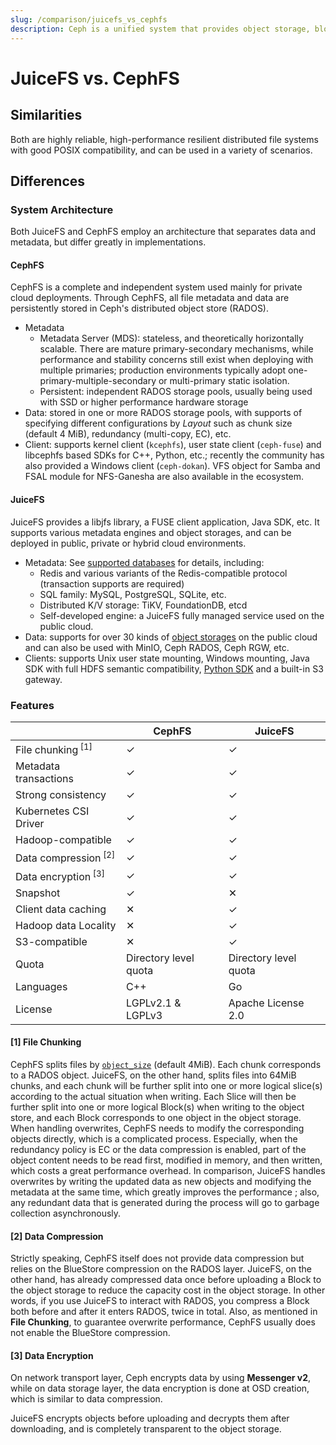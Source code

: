 ```yaml
---
slug: /comparison/juicefs_vs_cephfs
description: Ceph is a unified system that provides object storage, block storage and file storage. This article compares the similarities and differences between JuiceFS and Ceph.
---
```


# JuiceFS vs. CephFS

## Similarities

Both are highly reliable, high-performance resilient distributed file systems with good POSIX compatibility, and can be used in a variety of scenarios.

## Differences

### System Architecture

Both JuiceFS and CephFS employ an architecture that separates data and metadata, but differ greatly in implementations.

#### CephFS

CephFS is a complete and independent system used mainly for private cloud deployments. Through CephFS, all file metadata and data are persistently stored in Ceph's distributed object store (RADOS).

- Metadata
  - Metadata Server (MDS): stateless, and theoretically horizontally scalable. There are mature primary-secondary mechanisms, while performance and stability concerns still exist when deploying with multiple primaries; production environments typically adopt one-primary-multiple-secondary or multi-primary static isolation.
  - Persistent: independent RADOS storage pools, usually being used with SSD or higher performance hardware storage
- Data: stored in one or more RADOS storage pools, with supports of specifying different configurations by _Layout_ such as chunk size (default 4 MiB), redundancy (multi-copy, EC), etc.
- Client: supports kernel client (`kcephfs`), user state client (`ceph-fuse`) and libcephfs based SDKs for C++, Python, etc.; recently the community has also provided a Windows client (`ceph-dokan`). VFS object for Samba and FSAL module for NFS-Ganesha are also available in the ecosystem.

#### JuiceFS

JuiceFS provides a libjfs library, a FUSE client application, Java SDK, etc. It supports various metadata engines and object storages, and can be deployed in public, private or hybrid cloud environments.

- Metadata: See [supported databases](../../reference/how_to_set_up_metadata_engine.md) for details, including:
  - Redis and various variants of the Redis-compatible protocol (transaction supports are required)
  - SQL family: MySQL, PostgreSQL, SQLite, etc.
  - Distributed K/V storage: TiKV, FoundationDB, etcd
  - Self-developed engine: a JuiceFS fully managed service used on the public cloud.
- Data: supports for over 30 kinds of [object storages](../../reference/how_to_set_up_object_storage.md) on the public cloud and can also be used with MinIO, Ceph RADOS, Ceph RGW, etc.
- Clients: supports Unix user state mounting, Windows mounting, Java SDK with full HDFS semantic compatibility, [Python SDK](https://github.com/megvii-research/juicefs-python) and a built-in S3 gateway.

### Features

|                                 | CephFS                | JuiceFS               |
| ------------------------------- | --------------------- | --------------------- |
| File chunking<sup> [1]</sup>    | ✓                     | ✓                     |
| Metadata transactions           | ✓                     | ✓                     |
| Strong consistency              | ✓                     | ✓                     |
| Kubernetes CSI Driver           | ✓                     | ✓                     |
| Hadoop-compatible               | ✓                     | ✓                     |
| Data compression<sup> [2]</sup> | ✓                     | ✓                     |
| Data encryption<sup> [3]</sup>  | ✓                     | ✓                     |
| Snapshot                        | ✓                     | ✕                     |
| Client data caching             | ✕                     | ✓                     |
| Hadoop data Locality            | ✕                     | ✓                     |
| S3-compatible                   | ✕                     | ✓                     |
| Quota                           | Directory level quota | Directory level quota |
| Languages                       | C++                   | Go                    |
| License                         | LGPLv2.1 & LGPLv3     | Apache License 2.0    |

#### [1] File Chunking

CephFS splits files by [`object_size`](https://docs.ceph.com/en/latest/cephfs/file-layouts/#reading-layouts-with-getfattr) (default 4MiB). Each chunk corresponds to a RADOS object. JuiceFS, on the other hand, splits files into 64MiB chunks, and each chunk will be further split into one or more logical slice(s) according to the actual situation when writing. Each Slice will then be further split into one or more logical Block(s) when writing to the object store, and each Block corresponds to one object in the object storage. When handling overwrites, CephFS needs to modify the corresponding objects directly, which is a complicated process. Especially, when the redundancy policy is EC or the data compression is enabled, part of the object content needs to be read first, modified in memory, and then written, which costs a great performance overhead. In comparison, JuiceFS handles overwrites by writing the updated data as new objects and modifying the metadata at the same time, which greatly improves the performance
; also, any redundant data that is generated during the process will go to garbage collection asynchronously.

#### [2] Data Compression

Strictly speaking, CephFS itself does not provide data compression but relies on the BlueStore compression on the RADOS layer. JuiceFS, on the other hand, has already compressed data once before uploading a Block to the object storage to reduce the capacity cost in the object storage. In other words, if you use JuiceFS to interact with RADOS, you compress a Block both before and after it enters RADOS, twice in total. Also, as mentioned in **File Chunking**, to guarantee overwrite performance, CephFS usually does not enable the BlueStore compression.

#### [3] Data Encryption

On network transport layer, Ceph encrypts data by using **Messenger v2**, while on data storage layer, the data encryption is done at OSD creation, which is similar to data compression.

JuiceFS encrypts objects before uploading and decrypts them after downloading, and is completely transparent to the object storage.
